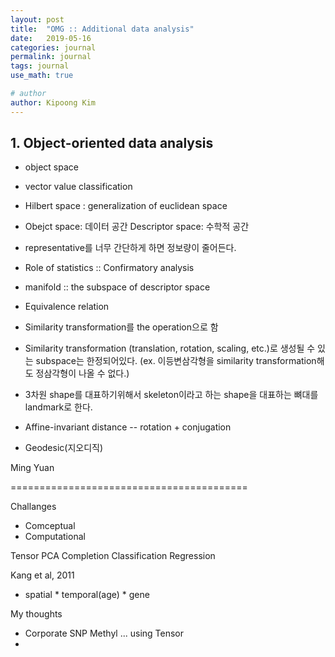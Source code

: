 ```yaml
---
layout: post
title:  "OMG :: Additional data analysis"
date:   2019-05-16
categories: journal
permalink: journal
tags: journal
use_math: true

# author
author: Kipoong Kim
---
```


<!-- more -->

## 1. Object-oriented data analysis

- object space
- vector value classification

- Hilbert space : generalization of euclidean space
- Obejct space: 데이터 공간
  Descriptor space: 수학적 공간
- representative를 너무 간단하게 하면 정보량이 줄어든다.

- Role of statistics :: Confirmatory analysis
- manifold :: the subspace of descriptor space

- Equivalence relation
- Similarity transformation를 the operation으로 함
- Similarity transformation (translation, rotation, scaling, etc.)로 생성될 수 있는 subspace는 한정되어있다.
  (ex. 이등변삼각형을 similarity transformation해도 정삼각형이 나올 수 없다.)



- 3차원 shape를 대표하기위해서 skeleton이라고 하는 shape을 대표하는 뼈대를 landmark로 한다.

  

- Affine-invariant distance
  -- rotation + conjugation

- Geodesic(지오디직) 













Ming Yuan

=========================================



Challanges

- Comceptual
- Computational





Tensor PCA Completion Classification Regression

Kang et al, 2011

- spatial * temporal(age) * gene



My thoughts

- Corporate SNP Methyl ... using Tensor 
- 